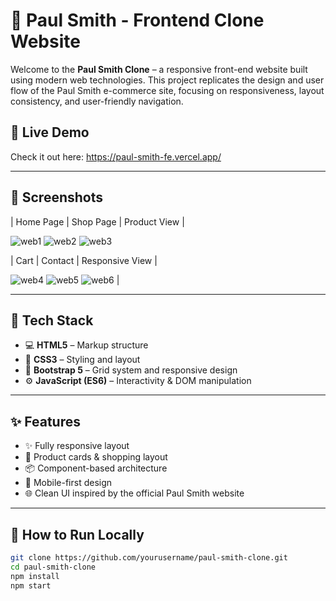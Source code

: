 # 🎨 Paul Smith - Frontend Clone Website

Welcome to the **Paul Smith Clone** – a responsive front-end website built using modern web technologies. This project replicates the design and user flow of the Paul Smith e-commerce site, focusing on responsiveness, layout consistency, and user-friendly navigation.

## 🚀 Live Demo

Check it out here: https://paul-smith-fe.vercel.app/

---

## 📸 Screenshots

| Home Page | Shop Page | Product View |

![web1](https://github.com/user-attachments/assets/bad9ea47-a1ac-42a7-9786-4e3a07b75468)
![web2](https://github.com/user-attachments/assets/cac31086-196a-4916-aadb-3112fe7441d5)
![web3](https://github.com/user-attachments/assets/71f8133e-7b70-4f9f-980d-0b5a20789a7e) 

| Cart | Contact | Responsive View |

![web4](https://github.com/user-attachments/assets/3260454f-0996-4b4f-a428-ec6daacf2e20)
![web5](https://github.com/user-attachments/assets/be339610-4831-46a9-9916-f27d589cf94f)
![web6](https://github.com/user-attachments/assets/d16dd46e-b4e4-4b06-a6f4-6e71d424bce6) |

---

## 🧰 Tech Stack

- 💻 **HTML5** – Markup structure
- 🎨 **CSS3** – Styling and layout
- 🧱 **Bootstrap 5** – Grid system and responsive design
- ⚙️ **JavaScript (ES6)** – Interactivity & DOM manipulation

---

## ✨ Features

- ✨ Fully responsive layout
- 🛒 Product cards & shopping layout
- 📦 Component-based architecture
- 📱 Mobile-first design
- 🌐 Clean UI inspired by the official Paul Smith website


---

## 📁 How to Run Locally

```bash
git clone https://github.com/yourusername/paul-smith-clone.git
cd paul-smith-clone
npm install
npm start

